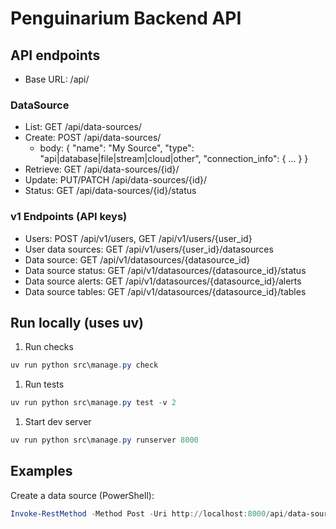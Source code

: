 # Penguinarium Backend API

## API endpoints

- Base URL: /api/

### DataSource

- List: GET /api/data-sources/
- Create: POST /api/data-sources/
  - body: { "name": "My Source", "type": "api|database|file|stream|cloud|other", "connection_info": { ... } }
- Retrieve: GET /api/data-sources/{id}/
- Update: PUT/PATCH /api/data-sources/{id}/
- Status: GET /api/data-sources/{id}/status

### v1 Endpoints (API keys)

- Users: POST /api/v1/users, GET /api/v1/users/{user_id}
- User data sources: GET /api/v1/users/{user_id}/datasources
- Data source: GET /api/v1/datasources/{datasource_id}
- Data source status: GET /api/v1/datasources/{datasource_id}/status
- Data source alerts: GET /api/v1/datasources/{datasource_id}/alerts
- Data source tables: GET /api/v1/datasources/{datasource_id}/tables

## Run locally (uses uv)

1. Run checks

```powershell
uv run python src\manage.py check
```

1. Run tests

```powershell
uv run python src\manage.py test -v 2
```

1. Start dev server

```powershell
uv run python src\manage.py runserver 8000
```

## Examples

Create a data source (PowerShell):

```powershell
Invoke-RestMethod -Method Post -Uri http://localhost:8000/api/data-sources/ -ContentType 'application/json' -Body '{"name":"Demo","type":"api","connection_info":{"base_url":"https://example.com"}}'
```
